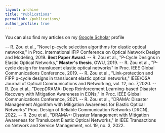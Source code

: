 ```yaml
---
layout: archive
title: "Publications"
permalink: /publications/
author_profile: true
---
```


You can also find my articles on my [Google Scholar](https://scholar.google.com/citations?hl=en&user=bGl2MU4AAAAJ) profile

-- R. Zou et al., "Novel p-cycle selection algorithms for elastic optical networks," in Proc. International IFIP Conference on Optical Network Design and Modeling, 2019. **Best Paper Award**.
-- R. Zou et al., "P-Cycle Designs in Elastic Optical Networks," **Master's thesis**, GWU, 2019.
-- R. Zou et al., "P-cycle design for translucent elastic optical networks" in Proc. IEEE Global Communications Conference, 2019.
-- R. Zou et al., "Link-protection and FIPP p-cycle designs in translucent elastic optical networks," IEEE/OSA Journal of Optical Communications and Networking, vol. 12, no. 7,2020. 
-- R. Zou et al., "DeepDRAMA: Deep Reinforcement Learning-based Disaster Recovery with Mitigation Awareness in EONs," in Proc. IEEE Global Communications Conference, 2021.
-- R. Zou et al., "DRAMA: Disaster Management Algorithm with Mitigation Awareness for Elastic Optical Networks" Proc. Design of Reliable Communication Networks (DRCN), 2022.
-- R. Zou et al., "DRAMA+: Disaster Management with Mitigation Awareness for Translucent Elastic Optical Networks," in IEEE Transactions on Network and Service Management, vol. 19, no. 3, 2022.
